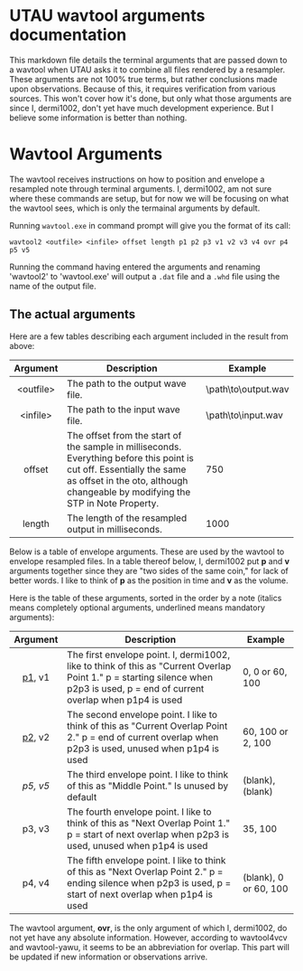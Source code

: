 # UTAU wavtool arguments documentation
  This markdown file details the terminal arguments that are passed down to a wavtool when UTAU asks it to combine all files rendered by a resampler. These arguments are not 100% true terms, but rather conclusions made upon observations. Because of this, it requires verification from various sources.
This won't cover how it's done, but only what those arguments are since I, dermi1002, don't yet have much development experience. But I believe some information is better than nothing.

# Wavtool Arguments
  The wavtool receives instructions on how to position and envelope a resampled note through terminal arguments. I, dermi1002, am not sure where these commands are setup, but for now we will be focusing on what the wavtool sees, which is only the termainal arguments by default.

  Running `wavtool.exe` in command prompt will give you the format of its call:

```
wavtool2 <outfile> <infile> offset length p1 p2 p3 v1 v2 v3 v4 ovr p4 p5 v5
```

Running the command having entered the arguments and renaming 'wavtool2' to 'wavtool.exe' will output a `.dat` file and a `.whd` file using the name of the output file.

## The actual arguments
  Here are a few tables describing each argument included in the result from above:

 | Argument | Description | Example |
 | :---: | --- | --- |
 | \<outfile\> | The path to the output wave file. | \path\to\output.wav |
 | \<infile\> | The path to the input wave file. | \path\to\input.wav |
 | offset | The offset from the start of the sample in milliseconds. Everything before this point is cut off. Essentially the same as offset in the oto, although changeable by modifying the STP in Note Property. | 750 |
 | length | The length of the resampled output in milliseconds. | 1000 |

Below is a table of envelope arguments. These are used by the wavtool to envelope resampled files. In a table thereof below, I, dermi1002 put **p** and **v** arguments together since they are "two sides of the same coin," for lack of better words. I like to think of **p** as the position in time and **v** as the volume.

Here is the table of these arguments, sorted in the order by a note (italics means completely optional arguments, underlined means mandatory arguments):

 | Argument | Description | Example |
 | :---: | --- | --- |
 | <ins>p1</ins>, v1 | The first envelope point. I, dermi1002, like to think of this as "Current Overlap Point 1." p = starting silence when p2p3 is used, p = end of current overlap when p1p4 is used | 0, 0 or 60, 100 |
 | <ins>p2</ins>, v2 | The second envelope point. I like to think of this as "Current Overlap Point 2." p = end of current overlap when p2p3 is used, unused when p1p4 is used | 60, 100 or 2, 100 |
  | *p5, v5* | The third envelope point. I like to think of this as "Middle Point." Is unused by default | (blank), (blank) |
 | p3, v3 | The fourth envelope point. I like to think of this as "Next Overlap Point 1." p = start of next overlap when p2p3 is used, unused when p1p4 is used | 35, 100 |
 | p4, v4 | The fifth envelope point. I like to think of this as "Next Overlap Point 2." p = ending silence when p2p3 is used, p = start of next overlap when p1p4 is used | (blank), 0 or 60, 100 |

The wavtool argument, **ovr**, is the only argument of which I, dermi1002, do not yet have any absolute information. However, according to wavtool4vcv and wavtool-yawu, it seems to be an abbreviation for overlap. This part will be updated if new information or observations arrive.
